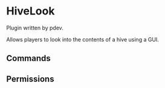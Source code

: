 # HiveLook
Plugin written by pdev.

Allows players to look into the contents of a hive using a GUI.

## Commands

## Permissions
 
